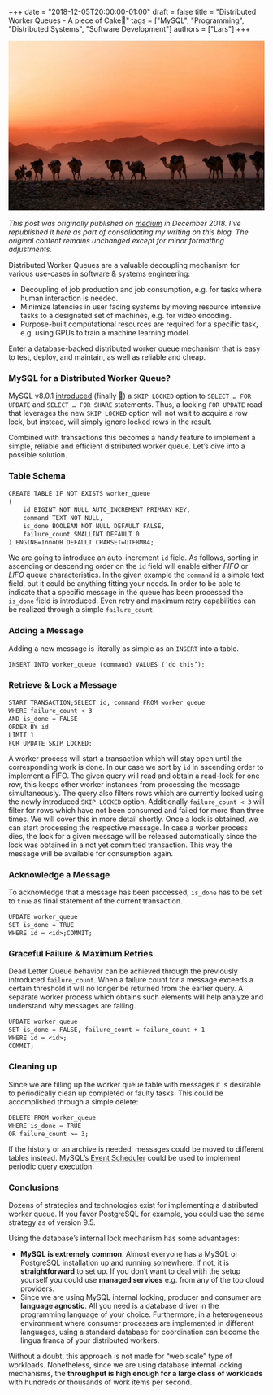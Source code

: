 +++
date = "2018-12-05T20:00:00-01:00"
draft = false
title = "Distributed Worker Queues - A piece of Cake🍰"
tags = ["MySQL", "Programming", "Distributed Systems", "Software Development"]
authors = ["Lars"]
+++

![Photo by Trevor Cole on Unsplash](/img/queue.webp)

*This post was originally published on [medium](https://medium.com/yoyo-labs/distributed-worker-queues-a-piece-of-cake-fe1a7356e156) in December 2018. I've republished it here as part of consolidating my writing on this blog. The original content remains unchanged except for minor formatting adjustments.*


Distributed Worker Queues are a valuable decoupling mechanism for various use-cases in software & systems engineering:

*   Decoupling of job production and job consumption, e.g. for tasks where human interaction is needed.
*   Minimize latencies in user facing systems by moving resource intensive tasks to a designated set of machines, e.g. for video encoding.
*   Purpose-built computational resources are required for a specific task, e.g. using GPUs to train a machine learning model.

Enter a database-backed distributed worker queue mechanism that is easy to test, deploy, and maintain, as well as reliable and cheap.

### MySQL for a Distributed Worker Queue?

MySQL v8.0.1 [introduced](https://dev.mysql.com/doc/refman/8.0/en/innodb-locking-reads.html#innodb-locking-reads-nowait-skip-locked) (finally 🥳) a `SKIP LOCKED` option to `SELECT … FOR UPDATE` and `SELECT … FOR SHARE` statements. Thus, a locking `FOR UPDATE` read that leverages the new `SKIP LOCKED` option will not wait to acquire a row lock, but instead, will simply ignore locked rows in the result.

Combined with transactions this becomes a handy feature to implement a simple, reliable and efficient distributed worker queue. Let’s dive into a possible solution.

### Table Schema

```mysql
CREATE TABLE IF NOT EXISTS worker_queue
(
    id BIGINT NOT NULL AUTO_INCREMENT PRIMARY KEY,
    command TEXT NOT NULL,
    is_done BOOLEAN NOT NULL DEFAULT FALSE,
    failure_count SMALLINT DEFAULT 0
) ENGINE=InnoDB DEFAULT CHARSET=UTF8MB4;
```

We are going to introduce an auto-increment `id` field. As follows, sorting in ascending or descending order on the `id` field will enable either _FIFO_ or _LIFO_ queue characteristics. In the given example the `command` is a simple text field, but it could be anything fitting your needs. In order to be able to indicate that a specific message in the queue has been processed the `is_done` field is introduced. Even retry and maximum retry capabilities can be realized through a simple `failure_count`.

### Adding a Message

Adding a new message is literally as simple as an `INSERT` into a table.

```mysql
INSERT INTO worker_queue (command) VALUES (‘do this’);
```

### Retrieve & Lock a Message

```mysql
START TRANSACTION;SELECT id, command FROM worker_queue
WHERE failure_count < 3
AND is_done = FALSE
ORDER BY id
LIMIT 1
FOR UPDATE SKIP LOCKED;
```

A worker process will start a transaction which will stay open until the corresponding work is done. In our case we sort by `id` in ascending order to implement a FIFO. The given query will read and obtain a read-lock for one row, this keeps other worker instances from processing the message simultaneously. The query also filters rows which are currently locked using the newly introduced `SKIP LOCKED` option. Additionally `failure_count < 3` will filter for rows which have not been consumed and failed for more than three times. We will cover this in more detail shortly. Once a lock is obtained, we can start processing the respective message. In case a worker process dies, the lock for a given message will be released automatically since the lock was obtained in a not yet committed transaction. This way the message will be available for consumption again.

### Acknowledge a Message

To acknowledge that a message has been processed, `is_done` has to be set to `true` as final statement of the current transaction.

```mysql
UPDATE worker_queue
SET is_done = TRUE
WHERE id = <id>;COMMIT;
```

### Graceful Failure & Maximum Retries

Dead Letter Queue behavior can be achieved through the previously introduced `failure_count`. When a failure count for a message exceeds a certain threshold it will no longer be returned from the earlier query. A separate worker process which obtains such elements will help analyze and understand why messages are failing.

```mysql
UPDATE worker_queue
SET is_done = FALSE, failure_count = failure_count + 1
WHERE id = <id>;
COMMIT;
```

### Cleaning up

Since we are filling up the worker queue table with messages it is desirable to periodically clean up completed or faulty tasks. This could be accomplished through a simple delete:

```mysql
DELETE FROM worker_queue
WHERE is_done = TRUE
OR failure_count >= 3;
```

If the history or an archive is needed, messages could be moved to different tables instead. MySQL’s [Event Scheduler](https://dev.mysql.com/doc/refman/8.0/en/event-scheduler.html) could be used to implement periodic query execution.

### Conclusions

Dozens of strategies and technologies exist for implementing a distributed worker queue. If you favor PostgreSQL for example, you could use the same strategy as of version 9.5.

Using the database’s internal lock mechanism has some advantages:

*   **MySQL is extremely common**. Almost everyone has a MySQL or PostgreSQL installation up and running somewhere. If not, it is **straightforward** to set up. If you don’t want to deal with the setup yourself you could use **managed services** e.g. from any of the top cloud providers.
*   Since we are using MySQL internal locking, producer and consumer are **language agnostic**. All you need is a database driver in the programming language of your choice. Furthermore, in a heterogeneous environment where consumer processes are implemented in different languages, using a standard database for coordination can become the lingua franca of your distributed workers.

Without a doubt, this approach is not made for “web scale” type of workloads. Nonetheless, since we are using database internal locking mechanisms, the **throughput is high enough for a large class of workloads** with hundreds or thousands of work items per second.